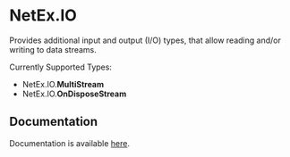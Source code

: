 # NetEx.IO

Provides additional input and output (I/O) types, that allow reading and/or writing to data streams.

Currently Supported Types:
- NetEx.IO.**MultiStream**
- NetEx.IO.**OnDisposeStream**

## Documentation

Documentation is available [here](https://peckmore.github.io/NetEx).